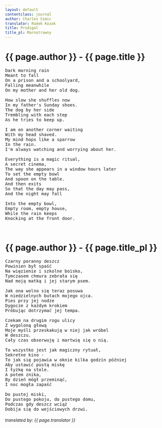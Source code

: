 ```yaml
---
layout: default
contentclass: journal
author: Charles Simic
translator: Radek Kozak
title: Prodigal
title_pl: Marnotrawny
---
```


<h1 class="poem-title">{{ page.author }} - {{ page.title }}</h1>

<pre class="poem">
Dark morning rain
Meant to fall
On a prison and a schoolyard,
Falling meanwhile
On my mother and her old dog.

How slow she shuffles now
In my father's Sunday shoes.
The dog by her side
Trembling with each step
As he tries to keep up.

I am on another corner waiting
With my head shaved.
My mind hops like a sparrow
In the rain.
I'm always watching and worrying about her.

Everything is a magic ritual,
A secret cinema,
The way she appears in a window hours later
To set the empty bowl
And spoon on the table.
And then exits
So that the day may pass,
And the night may fall

Into the empty bowl,
Empty room, empty house,
While the rain keeps
Knocking at the front door.
</pre>
<br/>
<h1 id="pl" class="poem-title">{{ page.author }} - {{ page.title_pl }}</h1>

<pre class="poem">
Czarny poranny deszcz
Powinien był spaść
Na więzienie i szkolne boisko,
Tymczasem chmura zebrała się
Nad moją matką i jej starym psem.

Jak ona wolno się teraz posuwa
W niedzielnych butach mojego ojca.
Pies przy jej nodze
Dygocze z każdym krokiem
Próbując dotrzymać jej tempa.

Czekam na drugim rogu ulicy
Z wygoloną głową
Moje myśli przeskakują w niej jak wróbel
W deszczu.
Cały czas obserwuję i martwię się o nią.

To wszystko jest jak magiczny rytuał,
Sekretne kino -
To jak się pojawia w oknie kilka godzin później
Aby ustawić pustą miskę
I łyżkę na stole.
A potem znika,
By dzień mógł przeminąć,
I noc mogła zapaść

Do pustej miski,
Do pustego pokoju, do pustego domu,
Podczas gdy deszcz wciąż
Dobija się do wejściowych drzwi.
</pre>

<h6 class="poem">translated by: {{ page.translator }}</h6>
